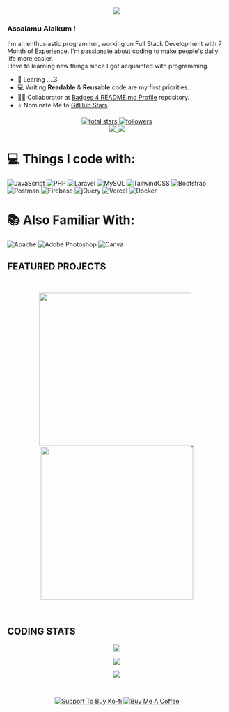 <div align='center'>
<img src='https://readme-typing-svg.herokuapp.com?font=ubuntu&color=16A085&center=true&lines=Full+Stack+Developer;Enthusiastic+Programmer;Open+Source+Contributor;Code+For+Everyone'/>
</div>

### Assalamu Alaikum !

I'm an enthusiastic programmer, working on Full Stack Development with 7 Month of Experience. I'm passionate about coding to make people's daily life more easier.</br>
I love to learning new things since I got acquainted with programming.

- 🌱 Learing ....3
- 💻 Writing **Readable** & **Reusable** code are my first priorities.
- 👨‍💻 Collaborator at [Badges 4 README.md Profile](https://github.com/alexandresanlim/Badges4-README.md-Profile) repository.
- ⭐️ Nominate Me to [GitHub Stars](https://stars.github.com/nominate).

<p align='center'>
<a href='https://github.com/monirulislam00?tab=repositories&sort=stargazers'>
        <img alt='total stars' title='Total stars on GitHub' src='https://custom-icon-badges.herokuapp.com/badge/dynamic/json?logo=star&color=55960c&labelColor=488207&label=Stars&style=for-the-badge&query=%24.stars&url=https://api.github-star-counter.workers.dev/user/monirulislam00'/>
    </a>
    <a href='https://github.com/monirulislam00?tab=followers'>
        <img alt='followers' title='Follow Me on GitHub' src='https://custom-icon-badges.herokuapp.com/github/followers/monirulislam00?color=236ad3&labelColor=1155ba&style=for-the-badge&logo=person-add&label=Follow&logoColor=white'/></a>
         <br>
    <a href='https://www.linkedin.com/in/monirulislam00' target='_blank'>
        <img src='https://img.shields.io/badge/linkedin%20-%230077B5.svg?&style=for-the-badge&logo=linkedin&logoColor=white'/>
    </a> 
    <a href='mailto:mohammadmonir0153@gmail.com' target='_blank'>
        <img src='https://img.shields.io/badge/Gmail-D14836?style=for-the-badge&logo=gmail&logoColor=white'/>
    </a>
</p>
	
# 💻 Things I code with:

![JavaScript](https://img.shields.io/badge/javascript-%23323330.svg?style=for-the-badge&logo=javascript&logoColor=%23F7DF1E) ![PHP](https://img.shields.io/badge/php-%23777BB4.svg?style=for-the-badge&logo=php&logoColor=white) ![Laravel](https://img.shields.io/badge/laravel-%23FF2D20.svg?style=for-the-badge&logo=laravel&logoColor=white)
![MySQL](https://img.shields.io/badge/mysql-%2300f.svg?style=for-the-badge&logo=mysql&logoColor=white) 
![TailwindCSS](https://img.shields.io/badge/tailwindcss-%2338B2AC.svg?style=for-the-badge&logo=tailwind-css&logoColor=white)
![Bootstrap](https://img.shields.io/badge/bootstrap-%23563D7C.svg?style=for-the-badge&logo=bootstrap&logoColor=white) ![Postman](https://img.shields.io/badge/Postman-FF6C37?style=for-the-badge&logo=postman&logoColor=white) ![Firebase](https://img.shields.io/badge/firebase-%23039BE5.svg?style=for-the-badge&logo=firebase) ![jQuery](https://img.shields.io/badge/jquery-%230769AD.svg?style=for-the-badge&logo=jquery&logoColor=white) 
![Vercel](https://img.shields.io/badge/vercel-%23000000.svg?style=for-the-badge&logo=vercel&logoColor=white)
   ![Docker](https://img.shields.io/badge/docker-%230db7ed.svg?style=for-the-badge&logo=docker&logoColor=white)

#  📚 Also Familiar With:

![Apache](https://img.shields.io/badge/apache-%23D42029.svg?style=for-the-badge&logo=apache&logoColor=white) ![Adobe Photoshop](https://img.shields.io/badge/adobephotoshop-%2331A8FF.svg?style=for-the-badge&logo=adobephotoshop&logoColor=white) ![Canva](https://img.shields.io/badge/Canva-%2300C4CC.svg?style=for-the-badge&logo=Canva&logoColor=white) 
	
## FEATURED PROJECTS
<br>
<p align='center'>
    <a href='https://github.com/monirulislam00/invoicebill'>
        <img src='https://github-readme-stats-git-masterrstaa-rickstaa.vercel.app/api/pin/?username=monirulislam00&repo=invoicebill&theme=vue-dark'  width='350'/>
    </a> &nbsp;
    <a href='https://github.com/monirulislam00/sdsinc'>
        <img src='https://github-readme-stats-git-masterrstaa-rickstaa.vercel.app/api/pin/?username=monirulislam00&repo=sdsinc&theme=vue-dark&hide=html' width='350'/>
    </a>
</p>
<br>

## CODING STATS
<div align='center'>

![](https://github-readme-stats.vercel.app/api?username=monirulislam00&show_icons=true&theme=vue-dark)

![](https://github-readme-streak-stats.herokuapp.com/?user=monirulislam00&theme=vue-dark)



![](https://github-readme-stats.vercel.app/api/top-langs/?username=monirulislam00&theme=vue-dark&=true&include_all_commits=false&count_private=false&layout=compact)

</div>

<div align='center'>
<br>

[![](https://img.shields.io/badge/Ko_fi-FF5E5B?style=for-the-badge&logo=Ko-fi&logoColor=white "Support To Buy Ko-fi")](https://ko-fi.com/monirulislam)
 [![](https://img.shields.io/badge/Buy_Me_A_Coffee-FFDD00?style=for-the-badge&logo=buy-me-a-coffee&logoColor=black "Buy Me A Coffee")](https://www.buymeacoffee.com/monirulislam) 
</div>

